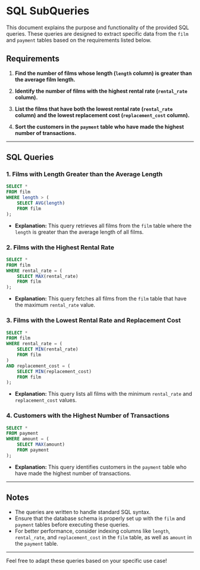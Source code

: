 # SQL SubQueries

This document explains the purpose and functionality of the provided SQL queries. These queries are designed to extract specific data from the `film` and `payment` tables based on the requirements listed below.

## Requirements

1. **Find the number of films whose length (`length` column) is greater than the average film length.**

2. **Identify the number of films with the highest rental rate (`rental_rate` column).**

3. **List the films that have both the lowest rental rate (`rental_rate` column) and the lowest replacement cost (`replacement_cost` column).**

4. **Sort the customers in the `payment` table who have made the highest number of transactions.**

---

## SQL Queries

### 1. Films with Length Greater than the Average Length
```sql
SELECT *
FROM film
WHERE length > (
    SELECT AVG(length)
    FROM film
);
```
- **Explanation:** This query retrieves all films from the `film` table where the `length` is greater than the average length of all films.

### 2. Films with the Highest Rental Rate
```sql
SELECT *
FROM film
WHERE rental_rate = (
    SELECT MAX(rental_rate)
    FROM film
);
```
- **Explanation:** This query fetches all films from the `film` table that have the maximum `rental_rate` value.

### 3. Films with the Lowest Rental Rate and Replacement Cost
```sql
SELECT *
FROM film
WHERE rental_rate = (
    SELECT MIN(rental_rate)
    FROM film
)
AND replacement_cost = (
    SELECT MIN(replacement_cost)
    FROM film
);
```
- **Explanation:** This query lists all films with the minimum `rental_rate` and `replacement_cost` values.

### 4. Customers with the Highest Number of Transactions
```sql
SELECT *
FROM payment
WHERE amount = (
    SELECT MAX(amount)
    FROM payment
);
```
- **Explanation:** This query identifies customers in the `payment` table who have made the highest number of transactions.

---

## Notes
- The queries are written to handle standard SQL syntax.
- Ensure that the database schema is properly set up with the `film` and `payment` tables before executing these queries.
- For better performance, consider indexing columns like `length`, `rental_rate`, and `replacement_cost` in the `film` table, as well as `amount` in the `payment` table.

---

Feel free to adapt these queries based on your specific use case!


